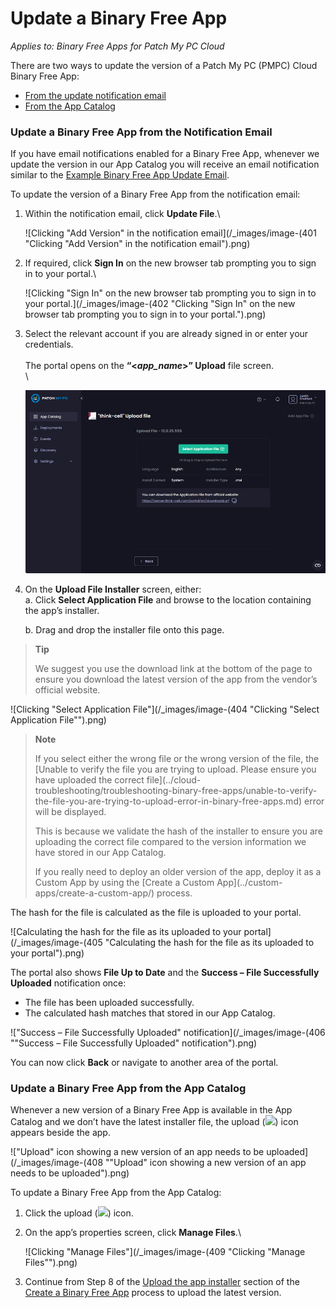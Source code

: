# Update a Binary Free App

_Applies to: Binary Free Apps for Patch My PC Cloud_

There are two ways to update the version of a Patch My PC (PMPC) Cloud Binary Free App:

* [From the update notification email](update-a-binary-free-app.md#update-a-binary-free-app-from-the-notification-email)
* [From the App Catalog](update-a-binary-free-app.md#update-a-binary-free-app-from-the-app-catalog)

### Update a Binary Free App from the Notification Email

If you have email notifications enabled for a Binary Free App, whenever we update the version in our App Catalog you will receive an email notification similar to the [Example Binary Free App Update Email](../cloud-reference/cloud-email-reference/example-binary-free-app-update-email.md).

To update the version of a Binary Free App from the notification email:

1.  Within the notification email, click **Update File**.\\

    ![Clicking "Add Version" in the notification email](/_images/image-(401 "Clicking \"Add Version\" in the notification email").png)
2.  If required, click **Sign In** on the new browser tab prompting you to sign in to your portal.\\

    ![Clicking "Sign In" on the new browser tab prompting you to sign in to your portal.](/_images/image-(402 "Clicking \"Sign In\" on the new browser tab prompting you to sign in to your portal.").png)
3.  Select the relevant account if you are already signed in or enter your credentials.\
    \
    The portal opens on the **“<**_**app\_name**_**>” Upload** file screen.\
    \\

    ![](/_images/image-(403).png)
4.  On the **Upload File Installer** screen, either:\
    a. Click **Select Application File** and browse to the location containing the app’s installer.

    b. Drag and drop the installer file onto this page.

> **Tip**
>
> We suggest you use the download link at the bottom of the page to ensure you download the latest version of the app from the vendor’s official website.

![Clicking "Select Application File"](/_images/image-(404 "Clicking \"Select Application File\"").png)

> **Note**
>
> If you select either the wrong file or the wrong version of the file, the \[Unable to verify the file you are trying to upload. Please ensure you have uploaded the correct file]\(../cloud-troubleshooting/troubleshooting-binary-free-apps/unable-to-verify-the-file-you-are-trying-to-upload-error-in-binary-free-apps.md) error will be displayed.
>
> This is because we validate the hash of the installer to ensure you are uploading the correct file compared to the version information we have stored in our App Catalog.
>
> If you really need to deploy an older version of the app, deploy it as a Custom App by using the \[Create a Custom App]\(../custom-apps/create-a-custom-app/) process.

The hash for the file is calculated as the file is uploaded to your portal.

![Calculating the hash for the file as its uploaded to your portal](/_images/image-(405 "Calculating the hash for the file as its uploaded to your portal").png)

The portal also shows **File Up to Date** and the **Success – File Successfully Uploaded** notification once:

* The file has been uploaded successfully.
* The calculated hash matches that stored in our App Catalog.

!["Success – File Successfully Uploaded" notification](/_images/image-(406 "\"Success – File Successfully Uploaded\" notification").png)

You can now click **Back** or navigate to another area of the portal.

### Update a Binary Free App from the App Catalog

Whenever a new version of a Binary Free App is available in the App Catalog and we don’t have the latest installer file, the upload (![](/_images/image-(407).png%3E)) icon appears beside the app.

!["Upload" icon showing a new version of an app needs to be uploaded](/_images/image-(408 "\"Upload\" icon showing a new version of an app needs to be uploaded").png)

To update a Binary Free App from the App Catalog:

1. Click the upload (![](/_images/image-(407).png%3E)) icon.
2.  On the app’s properties screen, click **Manage Files**.\\

    ![Clicking "Manage Files"](/_images/image-(409 "Clicking \"Manage Files\"").png)
3. Continue from Step 8 of the [Upload the app installer](deploy-a-binary-free-app.md#upload-the-app-installer) section of the [Create a Binary Free App](deploy-a-binary-free-app.md) process to upload the latest version.
